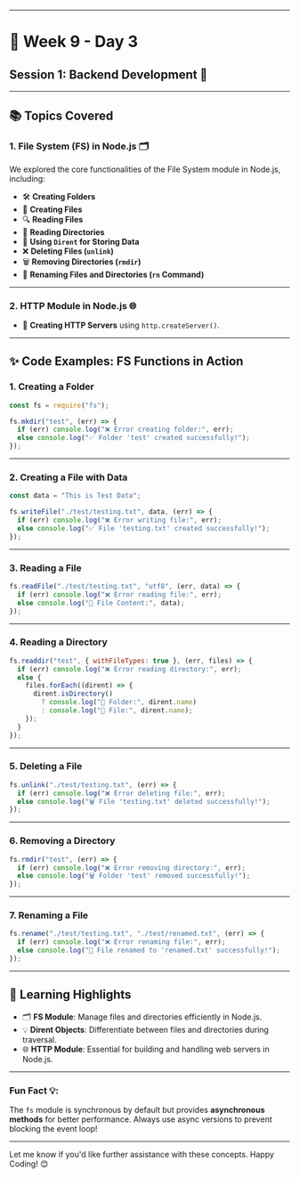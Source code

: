 
---

# **📅 Week 9 - Day 3**  
## **Session 1: Backend Development 🚀**  

---

## **📚 Topics Covered**  

### **1. File System (FS) in Node.js 🗂️**  
We explored the core functionalities of the File System module in Node.js, including:  
- 🛠️ **Creating Folders**  
- 📝 **Creating Files**  
- 🔍 **Reading Files**  
- 📂 **Reading Directories**  
- 💾 **Using `Dirent` for Storing Data**  
- ❌ **Deleting Files (`unlink`)**  
- 🗑️ **Removing Directories (`rmdir`)**  
- 🔄 **Renaming Files and Directories (`rn` Command)**  

---

### **2. HTTP Module in Node.js 🌐**  
- 🌟 **Creating HTTP Servers** using `http.createServer()`.

---

## **✨ Code Examples: FS Functions in Action**

### **1. Creating a Folder**  
```javascript
const fs = require("fs");

fs.mkdir("test", (err) => {
  if (err) console.log("❌ Error creating folder:", err);
  else console.log("✅ Folder 'test' created successfully!");
});
```

---

### **2. Creating a File with Data**  
```javascript
const data = "This is Test Data";

fs.writeFile("./test/testing.txt", data, (err) => {
  if (err) console.log("❌ Error writing file:", err);
  else console.log("✅ File 'testing.txt' created successfully!");
});
```

---

### **3. Reading a File**  
```javascript
fs.readFile("./test/testing.txt", "utf8", (err, data) => {
  if (err) console.log("❌ Error reading file:", err);
  else console.log("📖 File Content:", data);
});
```

---

### **4. Reading a Directory**  
```javascript
fs.readdir("test", { withFileTypes: true }, (err, files) => {
  if (err) console.log("❌ Error reading directory:", err);
  else {
    files.forEach((dirent) => {
      dirent.isDirectory()
        ? console.log("📂 Folder:", dirent.name)
        : console.log("📄 File:", dirent.name);
    });
  }
});
```

---

### **5. Deleting a File**  
```javascript
fs.unlink("./test/testing.txt", (err) => {
  if (err) console.log("❌ Error deleting file:", err);
  else console.log("🗑️ File 'testing.txt' deleted successfully!");
});
```

---

### **6. Removing a Directory**  
```javascript
fs.rmdir("test", (err) => {
  if (err) console.log("❌ Error removing directory:", err);
  else console.log("🗑️ Folder 'test' removed successfully!");
});
```

---

### **7. Renaming a File**  
```javascript
fs.rename("./test/testing.txt", "./test/renamed.txt", (err) => {
  if (err) console.log("❌ Error renaming file:", err);
  else console.log("🔄 File renamed to 'renamed.txt' successfully!");
});
```

---

## **🌟 Learning Highlights**  
- 🗂️ **FS Module**: Manage files and directories efficiently in Node.js.  
- 💡 **Dirent Objects**: Differentiate between files and directories during traversal.  
- 🌐 **HTTP Module**: Essential for building and handling web servers in Node.js.  

---

### **Fun Fact 💡:**  
The `fs` module is synchronous by default but provides **asynchronous methods** for better performance. Always use async versions to prevent blocking the event loop!

---

Let me know if you'd like further assistance with these concepts. Happy Coding! 😊